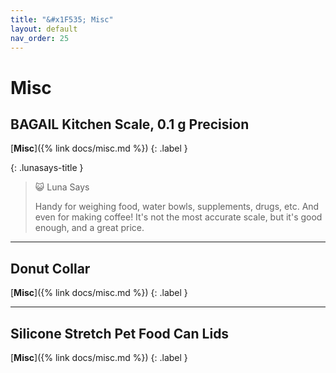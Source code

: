 ```yaml
---
title: "&#x1F535; Misc"
layout: default
nav_order: 25
---
```


# Misc


## BAGAIL Kitchen Scale, 0.1 g Precision

[**Misc**]({% link docs/misc.md %})
{: .label }

{: .lunasays-title }
> &#x1F63A; Luna Says
>
> Handy for weighing food, water bowls, supplements, drugs, etc. And even for making coffee! It's not the most accurate scale, but it's good enough, and a great price.

* * *



## Donut Collar

[**Misc**]({% link docs/misc.md %})
{: .label }

* * *



## Silicone Stretch Pet Food Can Lids

[**Misc**]({% link docs/misc.md %})
{: .label }

<!-- Updated 2024-10-21 23:24:29.273313Z -->
